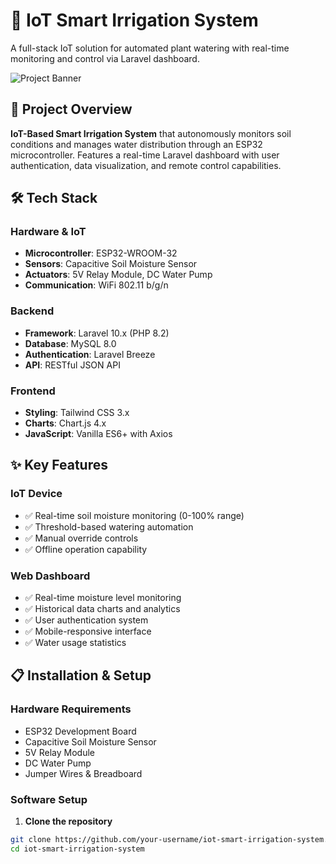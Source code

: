 # 🌱 IoT Smart Irrigation System

A full-stack IoT solution for automated plant watering with real-time monitoring and control via Laravel dashboard.

![Project Banner](public/welcome.png)

## 🚀 Project Overview

**IoT-Based Smart Irrigation System** that autonomously monitors soil conditions and manages water distribution through an ESP32 microcontroller. Features a real-time Laravel dashboard with user authentication, data visualization, and remote control capabilities.

## 🛠 Tech Stack

### Hardware & IoT
- **Microcontroller**: ESP32-WROOM-32
- **Sensors**: Capacitive Soil Moisture Sensor
- **Actuators**: 5V Relay Module, DC Water Pump
- **Communication**: WiFi 802.11 b/g/n

### Backend
- **Framework**: Laravel 10.x (PHP 8.2)
- **Database**: MySQL 8.0
- **Authentication**: Laravel Breeze
- **API**: RESTful JSON API

### Frontend
- **Styling**: Tailwind CSS 3.x
- **Charts**: Chart.js 4.x
- **JavaScript**: Vanilla ES6+ with Axios

## ✨ Key Features

### IoT Device
- ✅ Real-time soil moisture monitoring (0-100% range)
- ✅ Threshold-based watering automation
- ✅ Manual override controls
- ✅ Offline operation capability

### Web Dashboard
- ✅ Real-time moisture level monitoring
- ✅ Historical data charts and analytics
- ✅ User authentication system
- ✅ Mobile-responsive interface
- ✅ Water usage statistics

## 📋 Installation & Setup

### Hardware Requirements
- ESP32 Development Board
- Capacitive Soil Moisture Sensor
- 5V Relay Module
- DC Water Pump
- Jumper Wires & Breadboard

### Software Setup

1. **Clone the repository**
```bash
git clone https://github.com/your-username/iot-smart-irrigation-system.git
cd iot-smart-irrigation-system
